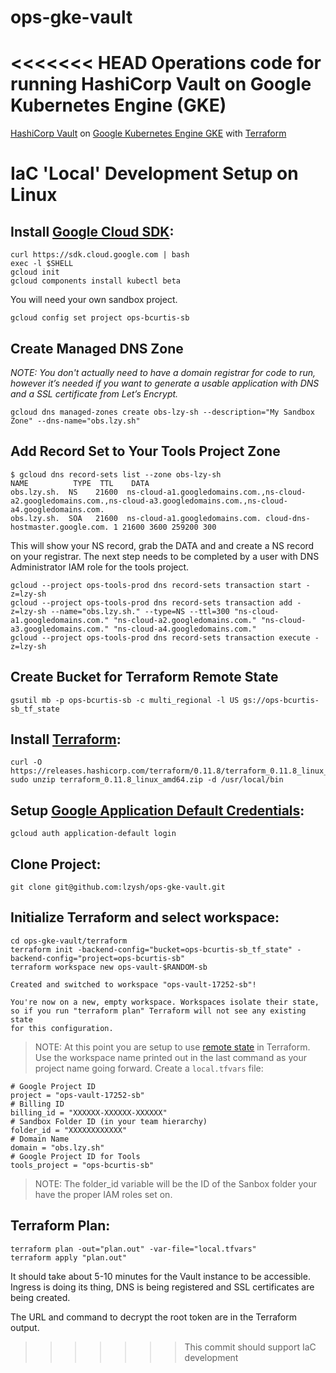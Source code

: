 # ops-gke-vault
<<<<<<< HEAD
Operations code for running HashiCorp Vault on Google Kubernetes Engine (GKE)
=======
[HashiCorp Vault](https://www.vaultproject.io) on [Google Kubernetes Engine GKE](https://cloud.google.com/kubernetes-engine) with [Terraform](https://www.terraform.io)

# IaC 'Local' Development Setup on Linux
## Install [Google Cloud SDK](https://cloud.google.com/sdk/docs/downloads-interactive#linux):
```none
curl https://sdk.cloud.google.com | bash
exec -l $SHELL
gcloud init
gcloud components install kubectl beta
```
You will need your own sandbox project.
```none
gcloud config set project ops-bcurtis-sb
```
## Create Managed DNS Zone
*NOTE: You don't actually need to have a domain registrar for code to run, however it’s needed if you want to generate a usable application with DNS and a SSL certificate from Let’s Encrypt.*

```none
gcloud dns managed-zones create obs-lzy-sh --description="My Sandbox Zone" --dns-name="obs.lzy.sh"
```
## Add Record Set to Your Tools Project Zone

```none
$ gcloud dns record-sets list --zone obs-lzy-sh
NAME          TYPE  TTL    DATA
obs.lzy.sh.  NS    21600  ns-cloud-a1.googledomains.com.,ns-cloud-a2.googledomains.com.,ns-cloud-a3.googledomains.com.,ns-cloud-a4.googledomains.com.
obs.lzy.sh.  SOA   21600  ns-cloud-a1.googledomains.com. cloud-dns-hostmaster.google.com. 1 21600 3600 259200 300
```
This will show your NS record, grab the DATA and and create a NS record on your registrar. The next step needs to be completed by a user with DNS Administrator IAM role for the tools project.

```none
gcloud --project ops-tools-prod dns record-sets transaction start -z=lzy-sh
gcloud --project ops-tools-prod dns record-sets transaction add -z=lzy-sh --name="obs.lzy.sh." --type=NS --ttl=300 "ns-cloud-a1.googledomains.com." "ns-cloud-a2.googledomains.com." "ns-cloud-a3.googledomains.com." "ns-cloud-a4.googledomains.com."
gcloud --project ops-tools-prod dns record-sets transaction execute -z=lzy-sh
```

## Create Bucket for Terraform Remote State
```none
gsutil mb -p ops-bcurtis-sb -c multi_regional -l US gs://ops-bcurtis-sb_tf_state
```
## Install [Terraform](https://www.terraform.io/downloads.html):
```none
curl -O https://releases.hashicorp.com/terraform/0.11.8/terraform_0.11.8_linux_amd64.zip
sudo unzip terraform_0.11.8_linux_amd64.zip -d /usr/local/bin
```
## Setup [Google Application Default Credentials](https://cloud.google.com/sdk/gcloud/reference/auth/application-default):
```none
gcloud auth application-default login
```
## Clone Project:
```none
git clone git@github.com:lzysh/ops-gke-vault.git
```
## Initialize Terraform and select workspace:
```none
cd ops-gke-vault/terraform
terraform init -backend-config="bucket=ops-bcurtis-sb_tf_state" -backend-config="project=ops-bcurtis-sb"
terraform workspace new ops-vault-$RANDOM-sb

Created and switched to workspace "ops-vault-17252-sb"!

You're now on a new, empty workspace. Workspaces isolate their state,
so if you run "terraform plan" Terraform will not see any existing state
for this configuration.
```
> NOTE: At this point you are setup to use [remote state](https://www.terraform.io/docs/state/remote.html) in Terraform. Use the workspace name printed out in the last command as your project name going forward.
Create a `local.tfvars` file:
```none
# Google Project ID
project = "ops-vault-17252-sb"
# Billing ID
billing_id = "XXXXXX-XXXXXX-XXXXXX"
# Sandbox Folder ID (in your team hierarchy)
folder_id = "XXXXXXXXXXXX"
# Domain Name
domain = "obs.lzy.sh"
# Google Project ID for Tools
tools_project = "ops-bcurtis-sb"
```
>NOTE: The folder_id variable will be the ID of the Sanbox folder your have the proper IAM roles set on.
## Terraform Plan:
```none
terraform plan -out="plan.out" -var-file="local.tfvars"
terraform apply "plan.out"
```
It should take about 5-10 minutes for the Vault instance to be accessible. Ingress is doing its thing, DNS is being registered and SSL certificates are being created.

The URL and command to decrypt the root token are in the Terraform output.
>>>>>>> This commit should support IaC development

